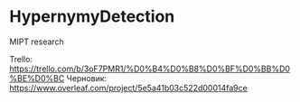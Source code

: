 # HypernymyDetection
MIPT research

Trello: https://trello.com/b/3oF7PMR1/%D0%B4%D0%B8%D0%BF%D0%BB%D0%BE%D0%BC
Черновик: https://www.overleaf.com/project/5e5a41b03c522d00014fa9ce
